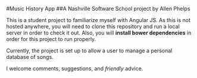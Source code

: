 #Music History App
##A Nashville Software School project by Allen Phelps

This is a student project to familiarize myself with Angular JS. 
As this is not hosted anywhere, you will need to clone this repository and run a local server in order to check it out.
Also, you will **install bower dependencies** in order for this project to run properly.

Currently, the project is set up to allow a user to manage a personal database of songs. 

I welcome comments, suggestions, and *friendly* advice.

